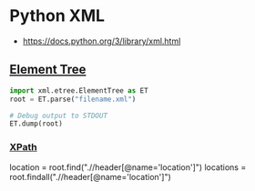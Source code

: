 # Python XML

* <https://docs.python.org/3/library/xml.html>

## [Element Tree](https://docs.python.org/3/library/xml.etree.elementtree.html)

```python
import xml.etree.ElementTree as ET
root = ET.parse("filename.xml")

# Debug output to STDOUT
ET.dump(root)
```

### [XPath](https://docs.python.org/3/library/xml.etree.elementtree.html#xpath-support)
location = root.find(".//header[@name='location']")
locations = root.findall(".//header[@name='location']")
```